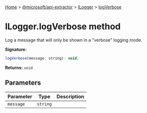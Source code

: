 [Home](./index) &gt; [@microsoft/api-extractor](api-extractor.md) &gt; [ILogger](api-extractor.ilogger.md) &gt; [logVerbose](api-extractor.ilogger.logverbose.md)

# ILogger.logVerbose method

Log a message that will only be shown in a "verbose" logging mode.

**Signature:**
```javascript
logVerbose(message: string): void;
```
**Returns:** `void`

## Parameters

|  Parameter | Type | Description |
|  --- | --- | --- |
|  `message` | `string` |  |

